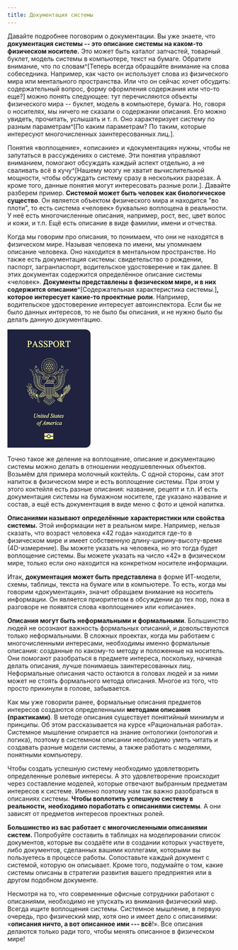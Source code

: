 ```yaml
---
title: Документация системы
---
```


Давайте подробнее поговорим о документации. Вы уже знаете, что
**документация системы -- это описание системы на каком-то физическом
носителе.** Это может быть каталог запчастей, товарный буклет, модель
системы в компьютере, текст на бумаге. Обратите внимание, что по
словам^[Теперь всегда обращайте внимание на слова
собеседника. Например, как часто он использует слова из физического мира
или ментального пространства. Или что он сейчас хочет обсудить:
содержательный вопрос, форму оформления содержания или что-то
еще?] можно понять следующее: тут перечисляются объекты
физического мира -- буклет, модель в компьютере, бумага. Но, говоря о
носителях, мы ничего не сказали о содержании описания. Его можно
увидеть, прочитать, услышать и т. п. Оно характеризует систему по разным
параметрам^[По каким параметрам? По таким, которые
интересуют многочисленных заинтересованных лиц.].

Понятия «воплощение», «описание» и «документация» нужны, чтобы не
запутаться в рассуждениях о системе. Эти понятия управляют вниманием,
помогают обсуждать каждый аспект отдельно, а не сваливать всё в
кучу^[Нашему мозгу не хватит вычислительной мощности,
чтобы обсуждать систему сразу в нескольких разрезах. А кроме того,
данные понятия могут интересовать разные роли.]. Давайте
разберем пример. **Системой может быть человек как биологическое
существо**. Он является объектом физического мира и находится \"во
плоти\", то есть система «человек» буквально воплощена в реальности. У
неё есть многочисленные описания, например, рост, вес, цвет волос и
кожи, и т.п. Ещё есть описание в виде фамилии, имени и отчества.

Когда мы говорим про описания, то понимаем, что они не находятся в
физическом мире. Называя человека по имени, мы упоминаем описание
человека. Оно находится в ментальном пространстве. Но также есть
документация системы: свидетельство о рождении, паспорт, загранпаспорт,
водительское удостоверение и так далее. В этих документах содержится
определённое описание системы «человек». **Документы представлены в
физическом мире, и в них содержится
описание**^[Содержательная характеристика
системы.]**, которое интересует какие-то проектные
роли**. Например, водительское удостоверение интересует автоинспектора.
Если бы не было данных интересов, то не было бы описания, и не нужно
было бы делать данную документацию.


![](03-system-documentation-4.png)


Точно такое же деление на воплощение, описание и документацию системы
можно делать в отношении неодушевленных объектов. Возьмём для примера
молочный коктейль. С одной стороны, сам этот напиток в физическом мире и
есть воплощение системы. При этом у этого коктейля есть разные описания:
название, рецепт и т.п. И есть документация системы на бумажном
носителе, где указано название и состав, а ещё есть документация в виде
меню с фото и ценой напитка.

**Описаниями называют** **определённые** **характеристики или свойства
системы.** Этой информации нет в реальном мире. Например, нельзя
сказать, что возраст человека «42 года» находится где-то в физическом
мире и имеет собственную длину-ширину-высоту-время (4D-измерение). Вы
можете указать на человека, но это тогда будет воплощение системы. Вы
можете указать на число «42» в физическом мире, только если оно
находится на конкретном носителе информации.

Итак, **документация может быть представлена** в форме ИТ-модели, схемы,
таблицы, текста на бумаге или в компьютере. То есть, когда мы говорим
«документация», значит обращаем внимание на носитель информации. Он
является приоритетом в обсуждении до тех пор, пока в разговоре не
появятся слова «воплощение» или «описание».

**Описания могут быть неформальными и формальными**. Большинство людей
не осознают важность формальных описаний, и довольствуются только
неформальными. В сложных проектах, когда мы работаем с многочисленными
интересами, необходимы именно формальные описания: созданные по
какому-то методу и положенные на носитель. Они помогают разобраться в
предмете интереса, поскольку, начиная делать описания, лучше понимаешь
заинтересованных лиц. Неформальные описания часто остаются в головах
людей и за ними может не стоять формального метода описания. Многое из
того, что просто прикинули в голове, забывается.

Как мы уже говорили ранее, формальные описания предметов интересов
создаются определенными **методами описания** **(практиками)**. В методе
описания существует понятийный минимум и принципы. Об этом
рассказывается на курсе «Рациональная работа». Системное мышление
опирается на знание онтологики (онтология и логика), поэтому в системном
описании необходимо уметь читать и создавать разные модели системы, а
также работать с моделями, понятными компьютеру.

Чтобы создать успешную систему необходимо удовлетворить определенные
ролевые интересы. А это удовлетворение происходит через составление
моделей, которые отвечают выбранным предметам интересов к системе.
Именно поэтому нам так важно разобраться в описаниях системы. **Чтобы
воплотить успешную систему в реальности,** **необходимо поработать с
описаниями системы**. А они зависят от предметов интересов проектных
ролей.

**Большинство из вас работает с многочисленными описаниями систем.**
Попробуйте составить в таблицах на моделировании список документов,
которые вы создаёте или в создании которых участвуете, либо документов,
сделанных вашими коллегами, которыми вы пользуетесь в процессе работы.
Сопоставьте каждый документ с системой, которую он описывает. Кроме
того, подумайте о том, какие системы описаны в стратегии развития вашего
предприятия или в другом подобном документе.

Несмотря на то, что современные офисные сотрудники работают с
описаниями, необходимо не упускать из внимания физический мир. Всегда
ищите воплощения системы. Системное мышление, в первую очередь, про
физический мир, хотя оно и имеет дело с описаниями: «**описания ничто, а
вот описанное ими --- всё**!». Все описания делаются только ради того,
чтобы менять описанное в физическом мире!
